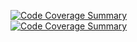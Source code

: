 [![Code Coverage Summary](https://img.shields.io/badge/Code%20Coverage-86%25-success?style=flat)](https://github.com/asgerbabayev/UnitTest_Example/actions/workflows/main.yml)
<br>
[![Code Coverage Summary](https://github.com/asgerbabayev/UnitTest_Example/actions/workflows/main.yml/badge.svg)](https://github.com/asgerbabayev/UnitTest_Example/actions/workflows/main.yml)
